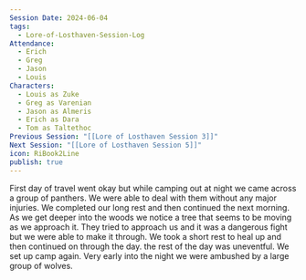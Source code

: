 ```yaml
---
Session Date: 2024-06-04
tags:
  - Lore-of-Losthaven-Session-Log
Attendance:
  - Erich
  - Greg
  - Jason
  - Louis
Characters:
  - Louis as Zuke
  - Greg as Varenian
  - Jason as Almeris
  - Erich as Dara
  - Tom as Taltethoc
Previous Session: "[[Lore of Losthaven Session 3]]"
Next Session: "[[Lore of Losthaven Session 5]]"
icon: RiBook2Line
publish: true
---
```

First day of travel went okay but while camping out at night we came across a group of panthers. We were able to deal with them without any major injuries. We completed our long rest and then continued the next morning. As we get deeper into the woods we notice a tree that seems to be moving as we approach it. They tried to approach us and it was a dangerous fight but we were able to make it through. We took a short rest to heal up and then continued on through the day. the rest of the day was uneventful. We set up camp again. Very early into the night we were ambushed by a large group of wolves. 


